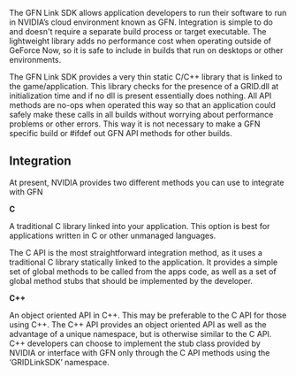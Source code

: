 The GFN Link SDK allows application developers to run their software to run in NVIDIA’s cloud environment known as GFN. Integration is simple to do and doesn't require a separate build process or target executable. The lightweight library adds no performance cost when operating outside of GeForce Now, so it is safe to include in builds that run on desktops or other environments.

The GFN Link SDK provides a very thin static C/C++ library that is linked to the game/application. This library checks for the presence of a GRID.dll at initialization time and if no dll is present essentially does nothing. All API methods are no-ops when operated this way so that an application could safely make these calls in all builds without worrying about performance problems or other errors. This way it is not necessary to make a GFN specific build or #ifdef out GFN API methods for other builds.

## Integration
At present, NVIDIA provides two different methods you can use to integrate with GFN

**C**

A traditional C library linked into your application. This option is best for applications written in C or other unmanaged languages.

The C API is the most straightforward integration method, as it uses a traditional C library statically linked to the application. It provides a simple set of global methods to be called from the apps code, as well as a set of global method stubs that should be implemented by the developer.

**C++**

An object oriented API in C++. This may be preferable to the C API for those using C++.
The C++ API provides an object oriented API as well as the advantage of a unique namespace, but is otherwise similar to the C API. C++ developers can choose to implement the stub class provided by NVIDIA or interface with GFN only through the C API methods using the ‘GRIDLinkSDK’ namespace.